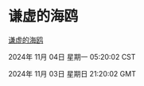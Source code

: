 # 谦虚的海鸥
[谦虚的海鸥](http://219.139.197.74:56308/qxdho/course/base/hotlink/index.php)

2024年 11月 04日 星期一 05:20:02 CST

2024年 11月 03日 星期日 21:20:02 GMT
